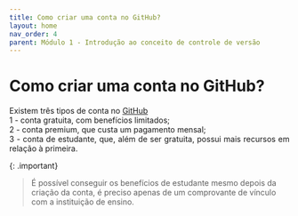 ```yaml
---
title: Como criar uma conta no GitHub?
layout: home
nav_order: 4
parent: Módulo 1 - Introdução ao conceito de controle de versão
---
```


<h1>Como criar uma conta no GitHub?</h1>

<p align = "justify">
Existem três tipos de conta no <a href="https://github.com/">GitHub</a>
<br>1 - conta gratuita, com benefícios limitados;
<br>2 - conta premium, que custa um pagamento mensal; 
<br>3 - conta de estudante, que, além de ser gratuita, possui mais recursos em relação à primeira.
</p>

{: .important} 
>É possível conseguir os benefícios de estudante mesmo depois da criação da conta, é preciso apenas de um comprovante de vínculo com a instituição de ensino.
